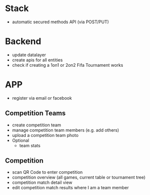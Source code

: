
# Stack
- automatic secured methods API (via POST/PUT)

# Backend
- update datalayer
- create apis for all entities
- check if creating a 1on1 or 2on2 Fifa Tournament works

# APP
- register via email or facebook

## Competition Teams
- create competition team 
- manage competition team members (e.g. add others)
- upload a competition team photo
- Optional 
    - team stats

## Competition
- scan QR Code to enter competition
- competition overview (all games, current table or tournament tree)
- competition match detail view
- edit competition match results where I am a team member